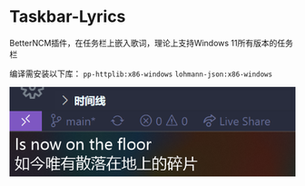 # Taskbar-Lyrics

BetterNCM插件，在任务栏上嵌入歌词，理论上支持Windows 11所有版本的任务栏

编译需安装以下库：
`pp-httplib:x86-windows`
`lohmann-json:x86-windows`

![preview](dist/preview.png)
